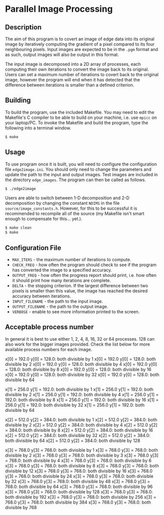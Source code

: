 # Parallel Image Processing

## Description

The aim of this program is to covert an image of edge data into its original image by iteratively computing the gradient of a pixel compared to its four neighbouring pixels. Input images are expected to be in the `.pgm` format and as such, output images will also be output in this format.

The input image is decomposed into a 2D array of processes, each computing their own iterations to convert the image back to its original. Users can set a maximum number of iterations to covert back to the original image, however the program will end when it has detected that the difference between iterations is smaller than a defined criterion.

## Building

To build the program, use the included Makefile. You may need to edit the Makefile's C compiler to be able to build on your machine, i.e. use `mpicc` on your laptop/PC. To invoke the Makefile and build the program, type the following into a terminal window.

```bash
$ make
```

## Usage

To use program once it is built, you will need to configure the configuration file `edge2image.ini`. You should only need to change the parameters and update the path to the input and output images. Test images are included in the directory `edge_images`. The program can then be called as follows.

```bash
$ ./edge2image
```

Users are able to switch between 1-D decomposition and 2-D decomposition by changing the constant `NDIMS` in the file `source/image_constants.h`. However, for this to be successful it is recommended to recompile all of the source (my Makefile isn't smart enough to compensate for this... yet.).

```bash
$ make clean
$ make
```

## Configuration File

* `MAX_ITERS` - the maximum number of iterations to compute.
* `CHECK_FREQ` - how often the program should check to see if the program has converted the image to a specified accuracy.
* `OUTPUT_FREQ` - how often the progress report should print, i.e. how often it should print how many iterations are complete.
* `DELTA` - the stopping criterion. If the largest difference between two pixels is smaller than this value, the image has reached the desired accuracy between iterations.
* `INPUT_FILENAME` - the path to the input image.
* `OUTPUT_FILENAME` - the path to the output image.
* `VERBOSE` - enable to see more information printed to the screen.

## Acceptable process number

In general it is best to use either 1, 2, 4, 8, 16, 32 or 64 processes. 128 can also work for the bigger images provided. Check the list below for more available process numbers for each image.

x[0] = 192.0 y[0] = 128.0: both divisible by 1
x[0] = 192.0 y[0] = 128.0: both divisible by 2
x[0] = 192.0 y[0] = 128.0: both divisible by 4
x[0] = 192.0 y[0] = 128.0: both divisible by 8
x[0] = 192.0 y[0] = 128.0: both divisible by 16
x[0] = 192.0 y[0] = 128.0: both divisible by 32
x[0] = 192.0 y[0] = 128.0: both divisible by 64

x[1] = 256.0 y[1] = 192.0: both divisible by 1
x[1] = 256.0 y[1] = 192.0: both divisible by 2
x[1] = 256.0 y[1] = 192.0: both divisible by 4
x[1] = 256.0 y[1] = 192.0: both divisible by 8
x[1] = 256.0 y[1] = 192.0: both divisible by 16
x[1] = 256.0 y[1] = 192.0: both divisible by 32
x[1] = 256.0 y[1] = 192.0: both divisible by 64

x[2] = 512.0 y[2] = 384.0: both divisible by 1
x[2] = 512.0 y[2] = 384.0: both divisible by 2
x[2] = 512.0 y[2] = 384.0: both divisible by 4
x[2] = 512.0 y[2] = 384.0: both divisible by 8
x[2] = 512.0 y[2] = 384.0: both divisible by 16
x[2] = 512.0 y[2] = 384.0: both divisible by 32
x[2] = 512.0 y[2] = 384.0: both divisible by 64
x[2] = 512.0 y[2] = 384.0: both divisible by 128

x[3] = 768.0 y[3] = 768.0: both divisible by 1
x[3] = 768.0 y[3] = 768.0: both divisible by 2
x[3] = 768.0 y[3] = 768.0: both divisible by 3
x[3] = 768.0 y[3] = 768.0: both divisible by 4
x[3] = 768.0 y[3] = 768.0: both divisible by 6
x[3] = 768.0 y[3] = 768.0: both divisible by 8
x[3] = 768.0 y[3] = 768.0: both divisible by 12
x[3] = 768.0 y[3] = 768.0: both divisible by 16
x[3] = 768.0 y[3] = 768.0: both divisible by 24
x[3] = 768.0 y[3] = 768.0: both divisible by 32
x[3] = 768.0 y[3] = 768.0: both divisible by 48
x[3] = 768.0 y[3] = 768.0: both divisible by 64
x[3] = 768.0 y[3] = 768.0: both divisible by 96
x[3] = 768.0 y[3] = 768.0: both divisible by 128
x[3] = 768.0 y[3] = 768.0: both divisible by 192
x[3] = 768.0 y[3] = 768.0: both divisible by 256
x[3] = 768.0 y[3] = 768.0: both divisible by 384
x[3] = 768.0 y[3] = 768.0: both divisible by 768
```
